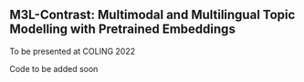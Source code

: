 ## M3L-Contrast: Multimodal and Multilingual Topic Modelling with Pretrained Embeddings

To be presented at COLING 2022

Code to be added soon
